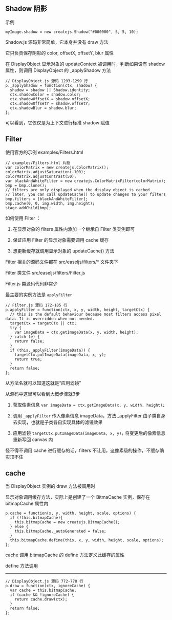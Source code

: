 ## Shadow 阴影

示例

```
myImage.shadow = new createjs.Shadow("#000000", 5, 5, 10);
```

Shadow.js 源码非常简单，它本身并没有 draw 方法

它只负责保存阴影的 color, offsetX, offsetY, blur 属性

在 DisplayObject 显示对象的 updateContext 被调用时，判断如果设有 shadow 属性，则调用  DisplayObject 的 _applyShadow 方法 

```
// DisplayObject.js 源码 1293-1299 行
p._applyShadow = function(ctx, shadow) {
  shadow = shadow || Shadow.identity;
  ctx.shadowColor = shadow.color;
  ctx.shadowOffsetX = shadow.offsetX;
  ctx.shadowOffsetY = shadow.offsetY;
  ctx.shadowBlur = shadow.blur;
};
```

可以看到，它仅仅是为上下文进行标准 shadow 赋值

## Filter

使用官方的示例 examples/Filters.html

```
// examples/Filters.html 片断
var colorMatrix = new createjs.ColorMatrix();
colorMatrix.adjustSaturation(-100);
colorMatrix.adjustContrast(50);
var blackAndWhiteFilter = new createjs.ColorMatrixFilter(colorMatrix);
bmp = bmp.clone();
// filters are only displayed when the display object is cached
// later, you can call updateCache() to update changes to your filters
bmp.filters = [blackAndWhiteFilter];
bmp.cache(0, 0, img.width, img.height);
stage.addChild(bmp);
```

如何使用 Filter ：

1. 在显示对象的 filters 属性内添加一个继承自 Filter 类实例即可

2. 保证应用 Filter 的显示对象需要调用 cache 缓存

3. 想更新缓存就调用显示对象的 updateCache() 方法

Filter 相关的源码文件都在 src/easeljs/filters/* 文件夹下

Filter 类文件 src/easeljs/filters/Filter.js 

Filter.js  类源码代码非常少

最主要的实例方法是 `applyFilter`

```
// Filter.js 源码 172-185 行
p.applyFilter = function(ctx, x, y, width, height, targetCtx) {
  // this is the default behaviour because most filters access pixel data. It is overridden when not needed.
  targetCtx = targetCtx || ctx;
  try {
    var imageData = ctx.getImageData(x, y, width, height);
  } catch (e) {
    return false;
  }
  if (this._applyFilter(imageData)) {
    targetCtx.putImageData(imageData, x, y);
    return true;
  }
  return false;
};
```

从方法名就可以知道这就是“应用滤镜” 

从源码中这里可以看到大概步骤就3步

1. 获取像素信息 `var imageData = ctx.getImageData(x, y, width, height);`

2. 调用 `_applyFilter` 传入像素信息 imageData，方法 _applyFilter 由子类自身去实现，也就是子类各自实现具体的滤镜效果

3. 应用滤镜 `targetCtx.putImageData(imageData, x, y);` 将变更后的像素信息重新写回 canvas 内

怪不得不调用 cache 进行缓存的话，filters 不让用，这像素级的操作，不缓存确实顶不住


## cache

当 DisplayObject 实例的 draw 方法被调用时

显示对象调用缓存方法，实际上是创建了一个 BitmaCache 实例，保存在 bitmapCache 属性内



```
p.cache = function(x, y, width, height, scale, options) {
  if (!this.bitmapCache){
    this.bitmapCache = new createjs.BitmapCache();
  } else {
    this.bitmapCache._autoGenerated = false;
  }
  this.bitmapCache.define(this, x, y, width, height, scale, options);
};
```

cache 调用 bitmapCache 的 define 方法定义此缓存的属性

define 方法调用 




----------


```
// DisplayObject.js 源码 772-778 行
p.draw = function(ctx, ignoreCache) {
  var cache = this.bitmapCache;
  if (cache && !ignoreCache) {
    return cache.draw(ctx);
  }
  return false;
};
```